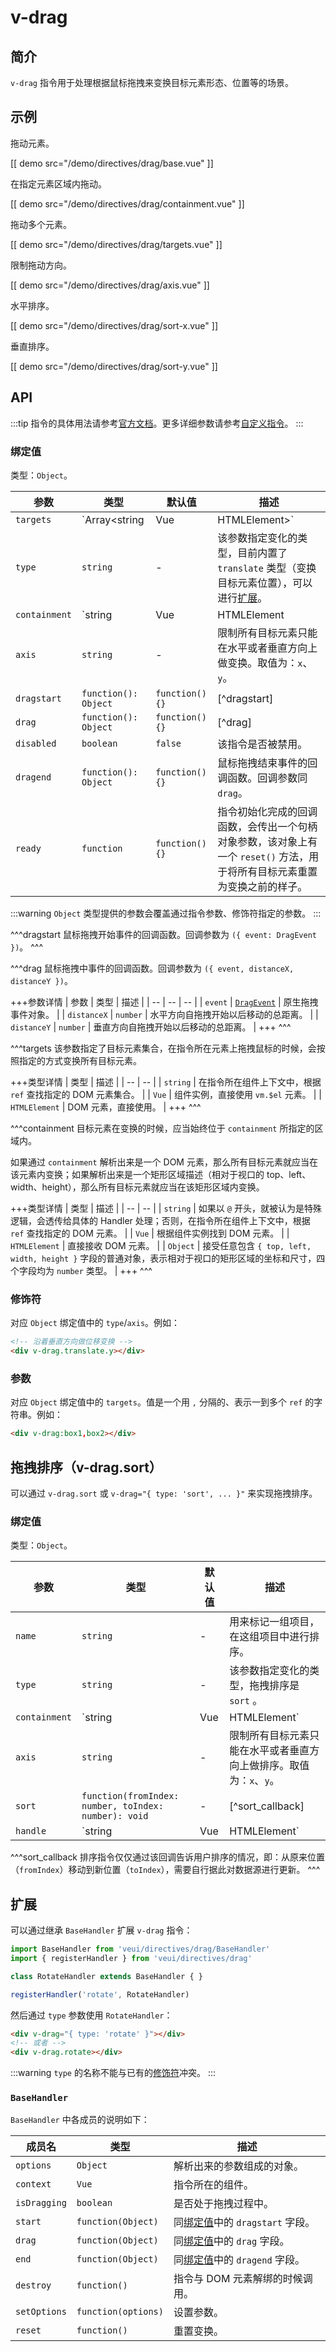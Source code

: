 # v-drag

## 简介

`v-drag` 指令用于处理根据鼠标拖拽来变换目标元素形态、位置等的场景。

## 示例

拖动元素。

[[ demo src="/demo/directives/drag/base.vue" ]]

在指定元素区域内拖动。

[[ demo src="/demo/directives/drag/containment.vue" ]]

拖动多个元素。

[[ demo src="/demo/directives/drag/targets.vue" ]]

限制拖动方向。

[[ demo src="/demo/directives/drag/axis.vue" ]]

水平排序。

[[ demo src="/demo/directives/drag/sort-x.vue" ]]

垂直排序。

[[ demo src="/demo/directives/drag/sort-y.vue" ]]

## API

:::tip
指令的具体用法请参考[官方文档](https://cn.vuejs.org/v2/guide/syntax.html#%E6%8C%87%E4%BB%A4)。更多详细参数请参考[自定义指令](https://cn.vuejs.org/v2/guide/custom-directive.html#%E9%92%A9%E5%AD%90%E5%87%BD%E6%95%B0%E5%8F%82%E6%95%B0)。
:::

### 绑定值

类型：`Object`。

| 参数 | 类型 | 默认值 | 描述 |
| -- | -- | -- | -- |
| `targets` | `Array<string | Vue | HTMLElement>` | `[]` | [^targets] |
| `type` | `string` | - | 该参数指定变化的类型，目前内置了 `translate` 类型（变换目标元素位置），可以进行[扩展](#扩展)。 |
| `containment` | `string | Vue | HTMLElement | Object` | - | [^containment] |
| `axis` | `string` | - | 限制所有目标元素只能在水平或者垂直方向上做变换。取值为：`x`、`y`。 |
| `dragstart` | `function(): Object` | `function() {}` | [^dragstart] |
| `drag` | `function(): Object` | `function() {}` | [^drag] |
| `disabled` | `boolean` | `false` | 该指令是否被禁用。 |
| `dragend` | `function(): Object` | `function() {}` | 鼠标拖拽结束事件的回调函数。回调参数同 `drag`。 |
| `ready` | `function` | `function() {}` | 指令初始化完成的回调函数，会传出一个句柄对象参数，该对象上有一个 `reset()` 方法，用于将所有目标元素重置为变换之前的样子。 |

:::warning
 `Object` 类型提供的参数会覆盖通过指令参数、修饰符指定的参数。
:::

^^^dragstart
鼠标拖拽开始事件的回调函数。回调参数为 `({ event: DragEvent })`。
^^^

^^^drag
鼠标拖拽中事件的回调函数。回调参数为 `({ event, distanceX, distanceY })`。

+++参数详情
| 参数 | 类型 | 描述 |
| -- | -- | -- |
| `event` | [`DragEvent`](https://developer.mozilla.org/zh-CN/docs/Web/API/DragEvent) | 原生拖拽事件对象。 |
| `distanceX` | `number` | 水平方向自拖拽开始以后移动的总距离。 |
| `distanceY` | `number` | 垂直方向自拖拽开始以后移动的总距离。 |
+++
^^^

^^^targets
该参数指定了目标元素集合，在指令所在元素上拖拽鼠标的时候，会按照指定的方式变换所有目标元素。

+++类型详情
| 类型 | 描述 |
| -- | -- |
| `string` | 在指令所在组件上下文中，根据 `ref` 查找指定的 DOM 元素集合。 |
| `Vue` | 组件实例，直接使用 `vm.$el` 元素。 |
| `HTMLElement` | DOM 元素，直接使用。 |
+++
^^^

^^^containment
目标元素在变换的时候，应当始终位于 `containment` 所指定的区域内。

如果通过 `containment` 解析出来是一个 DOM 元素，那么所有目标元素就应当在该元素内变换；如果解析出来是一个矩形区域描述（相对于视口的 top、left、width、height），那么所有目标元素就应当在该矩形区域内变换。

+++类型详情
| 类型 | 描述 |
| -- | -- |
| `string` | 如果以 `@` 开头，就被认为是特殊逻辑，会透传给具体的 Handler 处理；否则，在指令所在组件上下文中，根据 `ref` 查找指定的 DOM 元素。 |
| `Vue` | 根据组件实例找到 DOM 元素。 |
| `HTMLElement` | 直接接收 DOM 元素。 |
| `Object` | 接受任意包含 `{ top, left, width, height }` 字段的普通对象，表示相对于视口的矩形区域的坐标和尺寸，四个字段均为 `number` 类型。 |
+++
^^^

### 修饰符

对应 `Object` 绑定值中的 `type`/`axis`。例如：

```html
<!-- 沿着垂直方向做位移变换 -->
<div v-drag.translate.y></div>
```

### 参数

对应 `Object` 绑定值中的 `targets`。值是一个用 `,` 分隔的、表示一到多个 `ref` 的字符串。例如：

```html
<div v-drag:box1,box2></div>
```


## 拖拽排序（v-drag.sort）

可以通过 `v-drag.sort` 或 `v-drag="{ type: 'sort', ... }"` 来实现拖拽排序。

### 绑定值

类型：`Object`。

| 参数 | 类型 | 默认值 | 描述 |
| -- | -- | -- | -- |
| `name` | `string` | - | 用来标记一组项目，在这组项目中进行排序。 |
| `type` | `string` | - | 该参数指定变化的类型，拖拽排序是 `sort` 。 |
| `containment` | `string | Vue | HTMLElement` | - | 参见指令基础描述，对于拖拽排序功能不支持 `Object` 类型的值。 |
| `axis` | `string` | - | 限制所有目标元素只能在水平或者垂直方向上做排序。取值为：`x`、`y`。 |
| `sort` | `function(fromIndex: number, toIndex: number): void` | - | [^sort_callback] |
| `handle` | `string | Vue | HTMLElement` | - | 指定拖拽排序的拖拽操作的“把手”元素，只有拖动对应元素才会触发排序。类型同 `containment` 参数。 |

^^^sort_callback
排序指令仅仅通过该回调告诉用户排序的情况，即：从原来位置（`fromIndex`）移动到新位置（`toIndex`），需要自行据此对数据源进行更新。
^^^

## 扩展

可以通过继承 `BaseHandler` 扩展 `v-drag` 指令：

```js
import BaseHandler from 'veui/directives/drag/BaseHandler'
import { registerHandler } from 'veui/directives/drag'

class RotateHandler extends BaseHandler { }

registerHandler('rotate', RotateHandler)
```

然后通过 `type` 参数使用 `RotateHandler`：

```html
<div v-drag="{ type: 'rotate' }"></div>
<!-- 或者 -->
<div v-drag.rotate></div>
```

:::warning
`type` 的名称不能与已有的[修饰符](#修饰符)冲突。
:::

### `BaseHandler`

`BaseHandler` 中各成员的说明如下：

| 成员名 | 类型 | 描述 |
| -- | -- | -- |
| `options` | `Object` | 解析出来的参数组成的对象。 |
| `context` | `Vue` | 指令所在的组件。 |
| `isDragging` | `boolean` | 是否处于拖拽过程中。 |
| `start` | `function(Object)` | 同[绑定值](#绑定值)中的 `dragstart` 字段。 |
| `drag` | `function(Object)`| 同[绑定值](#绑定值)中的 `drag` 字段。 |
| `end` | `function(Object)`| 同[绑定值](#绑定值)中的 `dragend` 字段。 |
| `destroy` | `function()` | 指令与 DOM 元素解绑的时候调用。 |
| `setOptions` | `function(options)` | 设置参数。 |
| `reset` | `function()` | 重置变换。 |
